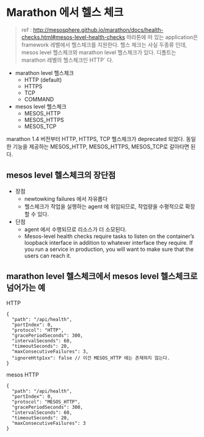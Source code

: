 # Marathon 에서 헬스 체크
> ref : http://mesosphere.github.io/marathon/docs/health-checks.html#mesos-level-health-checks
마라톤에 떠 있는 application은 framework 레벨에서 헬스체크를 지원한다.
헬스 체크는 사실 두종류 인데, mesos level 헬스체크와 marathon level 헬스체크가 있다.
디폴트는 marathon 레벨의 헬스체크인 HTTP` 다.

* marathon level 헬스체크
    * HTTP (default)
    * HTTPS
    * TCP
    * COMMAND
* mesos level 헬스체크
    * MESOS_HTTP
    * MESOS_HTTPS
    * MESOS_TCP

marathon 1.4 버전부터 HTTP, HTTPS, TCP 헬스체크가 deprecated 되었다.
동일한 기능을 제공하는 MESOS_HTTP, MESOS_HTTPS, MESOS_TCP로 갈아타면 된다.

## mesos level 헬스체크의 장단점
* 장점
    * newtowking failures 에서 자유롭다
    *  헬스체크가 작업을 실행하는 agent 에 위임되므로, 작업량을 수평적으로 확장할 수 있다.
* 단점
    * agent 에서 수행되므로 리소스가 더 소모된다.
    * Mesos-level health checks require tasks to listen on the container’s loopback interface in addition to whatever interface they require. If you run a service in production, you will want to make sure that the users can reach it.



## marathon level 헬스체크에서 mesos level 헬스체크로 넘어가는 예
HTTP
```
{
  "path": "/api/health",
  "portIndex": 0,
  "protocol": "HTTP",
  "gracePeriodSeconds": 300,
  "intervalSeconds": 60,
  "timeoutSeconds": 20,
  "maxConsecutiveFailures": 3,
  "ignoreHttp1xx": false // 이건 MESOS_HTTP 에는 존재하지 않는다.
}
```
mesos HTTP
```
{
  "path": "/api/health",
  "portIndex": 0,
  "protocol": "MESOS_HTTP",
  "gracePeriodSeconds": 300,
  "intervalSeconds": 60,
  "timeoutSeconds": 20,
  "maxConsecutiveFailures": 3
}
```
